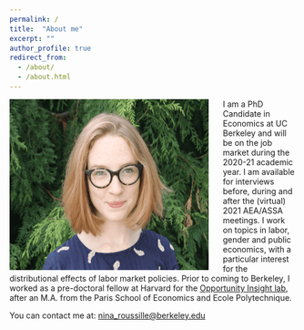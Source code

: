 ```yaml
---
permalink: /
title:  "About me"
excerpt: ""
author_profile: true
redirect_from: 
  - /about/
  - /about.html
---
```

<!-- <img src=https://github.com/ninaroussille/ninaroussille.github.io/tree/master/images/profile.png style="width:900px;height:380px;"> -->

<!--![github small](/images/profile.png) -->
<img src="/images/profile.png" alt="drawing" width="350" height="300" style="float: left; padding-right:25px"/>   I am a PhD Candidate in Economics at UC Berkeley and will be on the job market during the 2020-21 academic year. I am available for interviews before, during and after the (virtual) 2021 AEA/ASSA meetings. I work on topics in labor, gender and public economics, with a particular interest for the distributional effects of labor market policies.  Prior to coming to Berkeley, I worked as a pre-doctoral fellow at Harvard for the [Opportunity Insight lab](https://opportunityinsights.org/), after an M.A. from the Paris School of Economics and Ecole Polytechnique.

You can contact me at: [nina_roussille@berkeley.edu](mailto:nina_roussille@berkeley.edu)
